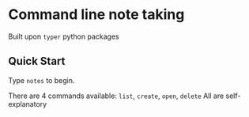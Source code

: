 # Command line note taking

Built upon `typer` python packages

## Quick Start

Type `notes` to begin.

There are 4 commands available: `list`, `create`, `open`, `delete`
All are self-explanatory 
